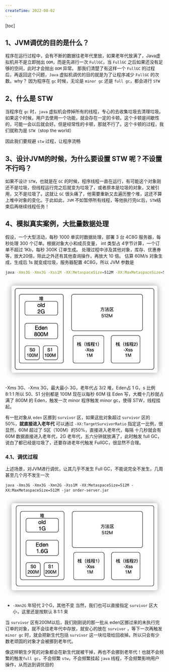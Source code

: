 ```yaml
---
createTime: 2022-08-02
---
```

[toc]
## 1、JVM调优的目的是什么？

程序在运行过程中，会有不断的数据往老年代里放，如果老年代放满了，Java虚拟机并不是立即抛出 `OOM`，而是先进行一次 `FullGC`，当 `FullGC` 之后如果还没有足够的空间，此时才会抛出 `OOM` 异常。
那我们清楚了有这样一个 `FullGC` 的过程后，再返回这个问题，`Java` 虚拟机调优的目的就是为了让程序减少 `FullGC` 的次数。why？
因为程序在 `gc` 时候，无论是 `minor gc` 还是 `full gc`，都会进行 `STW`

## 2、什么是 STW

当程序在 `gc` 时，`java` 虚拟机会停掉所有的线程，专心的去收集垃圾去清理垃圾。如果这个时候，用户去使用一个功能，就会存在一定的卡顿。这个卡顿是间歇性的，可能一会以后就会好。但是经常性的卡顿，那就不行了。这个卡顿的过程，我们就称为是 `STW`（stop the world）

因此我们要规避 `stw` 过程，让程序流畅

## 3、设计JVM的时候，为什么要设置 STW 呢？不设置不行吗？

如果不设计 `STW`，也就是在 `GC` 的时候，程序线程一直在运行，有可能这个对象刚还不是垃圾，但线程运行完之后就变为垃圾了，或者原本是垃圾的对象，又被引用，又不是垃圾了。这就让 `GC` 很头痛了，他需要重新又去遍历整个堆，这还不算上堆中对象的变化。于此如此，`JVM` 不如暂停所有线程，等他执行完`GC`后，`STW`结束后再继续线程任务！

## 4、模拟真实案例，大批量数据处理

假设，一个大型活动，每秒 1000 单实时数据处理，部署 3 台 4C8G 服务器，每秒处理 300 个订单。根据对象大小和成员变量， int 类型占 4字节计算，一个订单不超过 1Kb，每秒 300K 订单生成。
处理过程中涉及其他对象，库存、优惠券等，放大20倍，除此之外还有其他查询操作，再放大 10 倍。
估算 60M/s 对象生成，生成后 1s 就变成垃圾，服务器配置 4C8G，所以 JVM 参数是

```sh
java -Xms3G -Xmx3G -Xss1M -XX:MetaspaceSize=512M -XX:MaxMetaspaceSize=512M -jar order-server.jar
```

![](images/image-20220820083924395.png)

 -Xms 3G、-Xmx 3G，最大最小 3G，老年代占 3/2 堆，Eden占 1 G，s 比例 8:1:1 所以 S0、S1 分别都是 100M
现在以每秒 60M 往 Eden 写，大概十几秒就占满了 800M 的 Eden，触发一次 minor
程序触发 minor gc，使得 STW，线程挂起。

有一批对象从 `eden` 区挪到 `survivor` 区，如果这批对象超过 `survivor` 区的 50%，**就直接进入老年代**
可以通过 `-XX:TargetSurvivorRatio` 指定这一比例，很显然，60M 超过了 S区（100M）的50%，直接进入老年代，每隔 十几秒就会有 60M 数据直接进入老年代，2G 老年代，五六分钟就放满了，此时触发 full GC，说白了都已经是垃圾了，还要存进老年代触发 FullGC，很显然不合理。

### 4.1、调优过程

上述场景，对JVM进行调优，让其几乎不发生 Full GC，不能说完全不发生，几周甚至几个月不发生一次

```
java -Xms3G -Xmx3G -Xmn2G -Xss1M -XX:MetaspaceSize=512M -XX:MaxMetaspaceSize=512M -jar order-server.jar
```
![](images/image-20220820091338718.png)

+ `-Xmn2G` 年轻代 2个G，其他不变
当然，我们也可以直接指定 `survivor` 区大小，这里还是按默认 8:1:1 来

当 `survivor` 区有200M以后，我们刚刚说的那一批从 eden区挪过来的未执行完订单的对象，就不会往老年代中存放，就安心的放在 `survivor` ，等下一次再触发 `minor gc` 时，就会把新生代包括 `survivor` 这一块垃圾给回收掉。所以只会有少数老顽固的对象才会被挪到老年代。

像这样朝生夕死的对象都会在新生代就被干掉，再也不会挪到老年代！也就不会频繁的触发`full gc`，不会频繁 `stw`，不会频繁挂起 `java` 线程，不会频繁影响用户操作，从而达到调优目的